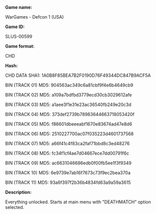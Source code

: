 **Game name:**

WarGames - Defcon 1 (USA)

**Game ID:**

SLUS-00599

**Game format:**

CHD

**Hash:**

CHD DATA SHA1: 1A0B8F85BEA7B2F0190D76F49344DC847B9ACF5A

BIN (TRACK 01) MD5: 904563ac349c6a81cbf9f4e6b4649cb9

BIN (TRACK 02) MD5: a109a7bdfbd3779ecd30cb3029612afe

BIN (TRACK 03) MD5: a1aee3f1e31e23ac36540fb249e20c3d

BIN (TRACK 04) MD5: 373def2739b78983644663718053420f

BIN (TRACK 05) MD5: f86601dbeeeabf1670e83674ad47e8d6

BIN (TRACK 06) MD5: 2510227700ac07f035223d4601737568

BIN (TRACK 07) MD5: a66f41c4f83ca2faf71bbd8c3ed48276

BIN (TRACK 08) MD5: fc34f1cf4ae7d04667ece7dd00791f6c

BIN (TRACK 09) MD5: ac6631046686edb0f00fb5ee1f3f9349

BIN (TRACK 10) MD5: 6e9739e7ab16f7673c73f9ec2bea370a

BIN (TRACK 11) MD5: 93a6f397f2b36b4834fd63a9a59a3615

**Description:**

Everything unlocked.  Starts at main menu with "DEATHMATCH" option selected.